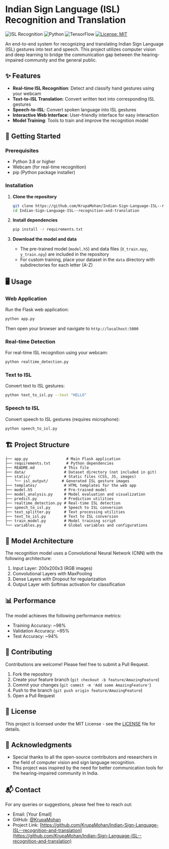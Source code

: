 # Indian Sign Language (ISL) Recognition and Translation

![ISL Recognition](https://img.shields.io/badge/ISL-Recognition-blue)
![Python](https://img.shields.io/badge/Python-3.8%2B-blue)
![TensorFlow](https://img.shields.io/badge/TensorFlow-2.x-orange)
[![License: MIT](https://img.shields.io/badge/License-MIT-yellow.svg)](https://opensource.org/licenses/MIT)

An end-to-end system for recognizing and translating Indian Sign Language (ISL) gestures into text and speech. This project utilizes computer vision and deep learning to bridge the communication gap between the hearing-impaired community and the general public.

## ✨ Features

- **Real-time ISL Recognition**: Detect and classify hand gestures using your webcam
- **Text-to-ISL Translation**: Convert written text into corresponding ISL gestures
- **Speech-to-ISL**: Convert spoken language into ISL gestures
- **Interactive Web Interface**: User-friendly interface for easy interaction
- **Model Training**: Tools to train and improve the recognition model

## 🚀 Getting Started

### Prerequisites

- Python 3.8 or higher
- Webcam (for real-time recognition)
- pip (Python package installer)

### Installation

1. **Clone the repository**
   ```bash
   git clone https://github.com/KrupaMohan/Indian-Sign-Language-ISL--recognition-and-translation.git
   cd Indian-Sign-Language-ISL--recognition-and-translation
   ```

2. **Install dependencies**
   ```bash
   pip install -r requirements.txt
   ```

3. **Download the model and data**
   - The pre-trained model (`model.h5`) and data files (`X_train.npy`, `y_train.npy`) are included in the repository
   - For custom training, place your dataset in the `data` directory with subdirectories for each letter (A-Z)

## 🖥️ Usage

### Web Application
Run the Flask web application:
```bash
python app.py
```
Then open your browser and navigate to `http://localhost:5000`

### Real-time Detection
For real-time ISL recognition using your webcam:
```bash
python realtime_detection.py
```

### Text to ISL
Convert text to ISL gestures:
```bash
python text_to_isl.py --text "HELLO"
```

### Speech to ISL
Convert speech to ISL gestures (requires microphone):
```bash
python speech_to_isl.py
```

## 🏗️ Project Structure

```
├── app.py                 # Main Flask application
├── requirements.txt       # Python dependencies
├── README.md             # This file
├── data/                 # Dataset directory (not included in git)
├── static/               # Static files (CSS, JS, images)
│   └── isl_output/      # Generated ISL gesture images
├── templates/            # HTML templates for the web app
├── model.h5              # Pre-trained model
├── model_analysis.py     # Model evaluation and visualization
├── predict.py            # Prediction utilities
├── realtime_detection.py # Real-time ISL detection
├── speech_to_isl.py      # Speech to ISL conversion
├── text_splitter.py      # Text processing utilities
├── text_to_isl.py        # Text to ISL conversion
├── train_model.py        # Model training script
└── variables.py          # Global variables and configurations
```

## 🧠 Model Architecture

The recognition model uses a Convolutional Neural Network (CNN) with the following architecture:

1. Input Layer: 200x200x3 (RGB images)
2. Convolutional Layers with MaxPooling
3. Dense Layers with Dropout for regularization
4. Output Layer with Softmax activation for classification

## 📊 Performance

The model achieves the following performance metrics:

- Training Accuracy: ~98%
- Validation Accuracy: ~95%
- Test Accuracy: ~94%

## 🤝 Contributing

Contributions are welcome! Please feel free to submit a Pull Request.

1. Fork the repository
2. Create your feature branch (`git checkout -b feature/AmazingFeature`)
3. Commit your changes (`git commit -m 'Add some AmazingFeature'`)
4. Push to the branch (`git push origin feature/AmazingFeature`)
5. Open a Pull Request

## 📜 License

This project is licensed under the MIT License - see the [LICENSE](LICENSE) file for details.

## 🙏 Acknowledgments

- Special thanks to all the open-source contributors and researchers in the field of computer vision and sign language recognition.
- This project was inspired by the need for better communication tools for the hearing-impaired community in India.

## 📬 Contact

For any queries or suggestions, please feel free to reach out:

- Email: [Your Email]
- GitHub: [@KrupaMohan](https://github.com/KrupaMohan)
- Project Link: [https://github.com/KrupaMohan/Indian-Sign-Language-ISL--recognition-and-translation](https://github.com/KrupaMohan/Indian-Sign-Language-ISL--recognition-and-translation)
